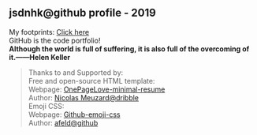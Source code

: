 ## jsdnhk@github profile - 2019

My footprints: [Click here](jsdnhk-github)\
GitHub is the code portfolio!\
**Although the world is full of suffering, it is also full of the overcoming of it.——Helen Keller**

> Thanks to and Supported by:\
> Free and open-source HTML template:\
> Webpage: [OnePageLove-minimal-resume](ogl-resume)\
> Author: [Nicolas Meuzard@dribble](nm@db])\
> Emoji CSS: \
> Webpage: [Github-emoji-css](gh-emoji)\
> Author: [afeld@github](afeld@gh)

[jsdnhk-github]: <jsdnhk.github.io>
[ogl-resume]: <https://onepagelove.com/minimal-resume>
[nm@db]: <https://dribbble.com/NicolasMzrd>
[gh-emoji]: <https://afeld.github.io/emoji-css/>
[afeld@gh]: <https://github.com/afeld>
